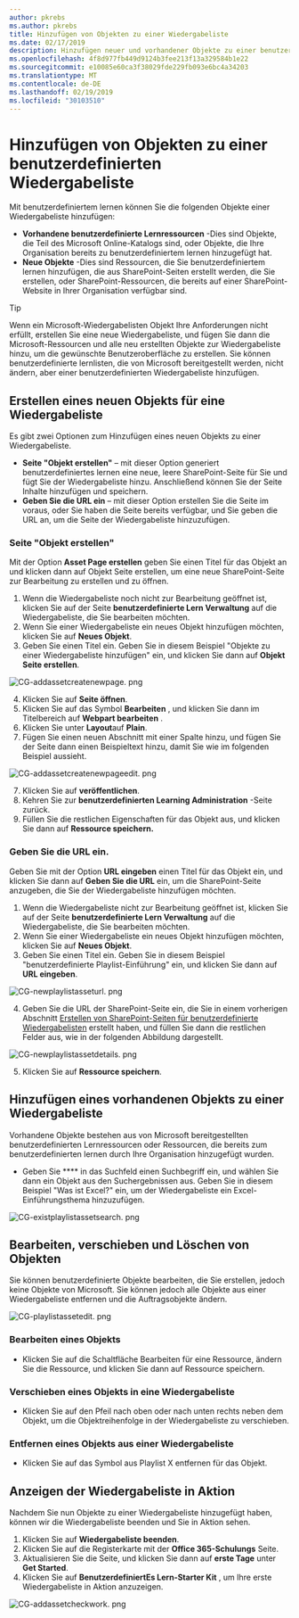 ```yaml
---
author: pkrebs
ms.author: pkrebs
title: Hinzufügen von Objekten zu einer Wiedergabeliste
ms.date: 02/17/2019
description: Hinzufügen neuer und vorhandener Objekte zu einer benutzerdefinierten lernliste
ms.openlocfilehash: 4f8d977fb449d9124b3fee213f13a329584b1e22
ms.sourcegitcommit: e10085e60ca3f38029fde229fb093e6bc4a34203
ms.translationtype: MT
ms.contentlocale: de-DE
ms.lasthandoff: 02/19/2019
ms.locfileid: "30103510"
---
```

# <a name="add-assets-to-a-custom-playlist"></a>Hinzufügen von Objekten zu einer benutzerdefinierten Wiedergabeliste

Mit benutzerdefiniertem lernen können Sie die folgenden Objekte einer Wiedergabeliste hinzufügen:

- **Vorhandene benutzerdefinierte Lernressourcen** -Dies sind Objekte, die Teil des Microsoft Online-Katalogs sind, oder Objekte, die Ihre Organisation bereits zu benutzerdefiniertem lernen hinzugefügt hat.
- **Neue Objekte** -Dies sind Ressourcen, die Sie benutzerdefiniertem lernen hinzufügen, die aus SharePoint-Seiten erstellt werden, die Sie erstellen, oder SharePoint-Ressourcen, die bereits auf einer SharePoint-Website in Ihrer Organisation verfügbar sind. 

> [!TIP]
> Wenn ein Microsoft-Wiedergabelisten Objekt Ihre Anforderungen nicht erfüllt, erstellen Sie eine neue Wiedergabeliste, und fügen Sie dann die Microsoft-Ressourcen und alle neu erstellten Objekte zur Wiedergabeliste hinzu, um die gewünschte Benutzeroberfläche zu erstellen. Sie können benutzerdefinierte lernlisten, die von Microsoft bereitgestellt werden, nicht ändern, aber einer benutzerdefinierten Wiedergabeliste hinzufügen.   

## <a name="create-a-new-asset-for-a-playlist"></a>Erstellen eines neuen Objekts für eine Wiedergabeliste

Es gibt zwei Optionen zum Hinzufügen eines neuen Objekts zu einer Wiedergabeliste.

- **Seite "Objekt erstellen"** – mit dieser Option generiert benutzerdefiniertes lernen eine neue, leere SharePoint-Seite für Sie und fügt Sie der Wiedergabeliste hinzu. Anschließend können Sie der Seite Inhalte hinzufügen und speichern.  
- **Geben Sie die URL ein** – mit dieser Option erstellen Sie die Seite im voraus, oder Sie haben die Seite bereits verfügbar, und Sie geben die URL an, um die Seite der Wiedergabeliste hinzuzufügen.

### <a name="create-asset-page"></a>Seite "Objekt erstellen" 
Mit der Option **Asset Page erstellen** geben Sie einen Titel für das Objekt an und klicken dann auf Objekt Seite erstellen, um eine neue SharePoint-Seite zur Bearbeitung zu erstellen und zu öffnen. 

1.  Wenn die Wiedergabeliste noch nicht zur Bearbeitung geöffnet ist, klicken Sie auf der Seite **benutzerdefinierte Lern Verwaltung** auf die Wiedergabeliste, die Sie bearbeiten möchten. 
2. Wenn Sie einer Wiedergabeliste ein neues Objekt hinzufügen möchten, klicken Sie auf **Neues Objekt**. 
3. Geben Sie einen Titel ein. Geben Sie in diesem Beispiel "Objekte zu einer Wiedergabeliste hinzufügen" ein, und klicken Sie dann auf **Objekt Seite erstellen**.

![CG-addassetcreatenewpage. png](media/cg-addassetcreatenewpage.png)

4. Klicken Sie auf **Seite öffnen**.
5. Klicken Sie auf das Symbol **Bearbeiten** , und klicken Sie dann im Titelbereich auf **Webpart bearbeiten** .
6. Klicken Sie unter **Layout**auf **Plain**. 
7. Fügen Sie einen neuen Abschnitt mit einer Spalte hinzu, und fügen Sie der Seite dann einen Beispieltext hinzu, damit Sie wie im folgenden Beispiel aussieht. 

![CG-addassetcreatenewpageedit. png](media/cg-addassetcreatenewpageedit.png)

7. Klicken Sie auf **veröffentlichen**.
8. Kehren Sie zur **benutzerdefinierten Learning Administration** -Seite zurück. 
9. Füllen Sie die restlichen Eigenschaften für das Objekt aus, und klicken Sie dann auf **Ressource speichern.**

### <a name="enter-the-url"></a>Geben Sie die URL ein.
Geben Sie mit der Option **URL eingeben** einen Titel für das Objekt ein, und klicken Sie dann auf **Geben Sie die URL** ein, um die SharePoint-Seite anzugeben, die Sie der Wiedergabeliste hinzufügen möchten. 

1.  Wenn die Wiedergabeliste nicht zur Bearbeitung geöffnet ist, klicken Sie auf der Seite **benutzerdefinierte Lern Verwaltung** auf die Wiedergabeliste, die Sie bearbeiten möchten. 
2. Wenn Sie einer Wiedergabeliste ein neues Objekt hinzufügen möchten, klicken Sie auf **Neues Objekt**. 
3. Geben Sie einen Titel ein. Geben Sie in diesem Beispiel "benutzerdefinierte Playlist-Einführung" ein, und klicken Sie dann auf **URL eingeben**. 

![CG-newplaylistasseturl. png](media/cg-newplaylistasseturl.png)

4. Geben Sie die URL der SharePoint-Seite ein, die Sie in einem vorherigen Abschnitt [Erstellen von SharePoint-Seiten für benutzerdefinierte Wiedergabelisten](custom_createnewpage.md) erstellt haben, und füllen Sie dann die restlichen Felder aus, wie in der folgenden Abbildung dargestellt.

![CG-newplaylistassetdetails. png](media/cg-newplaylistassetdetails.png)

5. Klicken Sie auf **Ressource speichern**. 

## <a name="add-an-existing-asset-to-a-playlist"></a>Hinzufügen eines vorhandenen Objekts zu einer Wiedergabeliste

Vorhandene Objekte bestehen aus von Microsoft bereitgestellten benutzerdefinierten Lernressourcen oder Ressourcen, die bereits zum benutzerdefinierten lernen durch Ihre Organisation hinzugefügt wurden. 

- Geben Sie **** in das Suchfeld einen Suchbegriff ein, und wählen Sie dann ein Objekt aus den Suchergebnissen aus. Geben Sie in diesem Beispiel "Was ist Excel?" ein, um der Wiedergabeliste ein Excel-Einführungsthema hinzuzufügen.

![CG-existplaylistassetsearch. png](media/cg-existplaylistassetsearch.png)

## <a name="edit-move-and-delete-assets"></a>Bearbeiten, verschieben und Löschen von Objekten
Sie können benutzerdefinierte Objekte bearbeiten, die Sie erstellen, jedoch keine Objekte von Microsoft. Sie können jedoch alle Objekte aus einer Wiedergabeliste entfernen und die Auftragsobjekte ändern. 

![CG-playlistassetedit. png](media/cg-playlistassetedit.png)

### <a name="edit-an-asset"></a>Bearbeiten eines Objekts
- Klicken Sie auf die Schaltfläche Bearbeiten für eine Ressource, ändern Sie die Ressource, und klicken Sie dann auf Ressource speichern. 

### <a name="move-an-asset-in-a-playlist"></a>Verschieben eines Objekts in eine Wiedergabeliste
- Klicken Sie auf den Pfeil nach oben oder nach unten rechts neben dem Objekt, um die Objektreihenfolge in der Wiedergabeliste zu verschieben.

### <a name="remove-an-asset-from-a-playlist"></a>Entfernen eines Objekts aus einer Wiedergabeliste
- Klicken Sie auf das Symbol aus Playlist X entfernen für das Objekt. 

## <a name="view-the-playlist-in-action"></a>Anzeigen der Wiedergabeliste in Aktion
Nachdem Sie nun Objekte zu einer Wiedergabeliste hinzugefügt haben, können wir die Wiedergabeliste beenden und Sie in Aktion sehen. 

1. Klicken Sie auf **Wiedergabeliste beenden**.
2. Klicken Sie auf die Registerkarte mit der **Office 365-Schulungs** Seite.
3. Aktualisieren Sie die Seite, und klicken Sie dann auf **erste Tage** unter **Get Started**.
4. Klicken Sie auf **BenutzerdefiniertEs Lern-Starter Kit** , um Ihre erste Wiedergabeliste in Aktion anzuzeigen. 

![CG-addassetcheckwork. png](media/cg-addassetcheckwork.png)